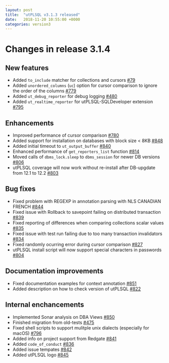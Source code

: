 ```yaml
---
layout: post
title:  "utPLSQL v3.1.3 released"
date:   2018-11-20 10:55:00 +0000
categories: version3
---
```


# Changes in release 3.1.4

## New features

- Added `to_include` matcher for collections and cursors [#79](https://github.com/utPLSQL/utPLSQL/issues/79)
- Added `unordered_columns` (`uc`) option for cursor comparison to ignore the order of the columns [#779](https://github.com/utPLSQL/utPLSQL/issues/779) 
- Added `ut_debug_reporter` for debug logging [#480](https://github.com/utPLSQL/utPLSQL/issues/480) 
- Added `ut_realtime_reporter` for utPLSQL-SQLDeveloper extension [#795](https://github.com/utPLSQL/utPLSQL/issues/795)

## Enhancements

- Improved performance of cursor comparison [#780](https://github.com/utPLSQL/utPLSQL/issues/780) 
- Added support for installation on databases with block size < 8KB [#848](https://github.com/utPLSQL/utPLSQL/issues/848)
- Added initial timeout to `ut_output_buffer` [#840](https://github.com/utPLSQL/utPLSQL/issues/840)
- Enhanced performance of `get_reporters_list` function [#814](https://github.com/utPLSQL/utPLSQL/issues/814)
- Moved calls of `dbms_lock.sleep` to `dbms_session` for newer DB versions [#806](https://github.com/utPLSQL/utPLSQL/issues/806)
- utPLSQL coverage will now work without re-install after DB-upgdate from 12.1 to 12.2 [#803](https://github.com/utPLSQL/utPLSQL/issues/803) 

## Bug fixes

- Fixed problem with REGEXP in annotation parsing with NLS CANADIAN FRENCH [#844](https://github.com/utPLSQL/utPLSQL/issues/844)
- Fixed issue with Rollback to savepoint failing on distributed transaction [#839](https://github.com/utPLSQL/utPLSQL/issues/839)
- Fixed reporting of differences when comparing collections scalar values [#835](https://github.com/utPLSQL/utPLSQL/issues/835)
- Fixed issue with test run failing due to too many transaction invalidators [#834](https://github.com/utPLSQL/utPLSQL/issues/834)
- Fixed randomly ocurring error during cursor comparison [#827](https://github.com/utPLSQL/utPLSQL/issues/827) 
- utPLSQL install script will now support special characters in passwords [#804](https://github.com/utPLSQL/utPLSQL/issues/804)

## Documentation improvements

- Fixed documentation examples for context annotation [#851](https://github.com/utPLSQL/utPLSQL/issues/851)
- Added description on how to check version of utPLSQL [#822](https://github.com/utPLSQL/utPLSQL/issues/822)

## Internal enchancements

- Implemented Sonar analysis on DBA Views [#850](https://github.com/utPLSQL/utPLSQL/issues/850)
- Finished migration from old-tests [#475](https://github.com/utPLSQL/utPLSQL/issues/475)
- Fixed shell scripts to support mulitple unix dialects (especially for macOS) [#796](https://github.com/utPLSQL/utPLSQL/issues/796)
- Added info on project support from Redgate [#841](https://github.com/utPLSQL/utPLSQL/issues/841)
- Added `code_of_conduct` [#836](https://github.com/utPLSQL/utPLSQL/issues/836)
- Added issue tempates [#842](https://github.com/utPLSQL/utPLSQL/issues/842)
- Added utPLSQL logo [#845](https://github.com/utPLSQL/utPLSQL/issues/845) 
